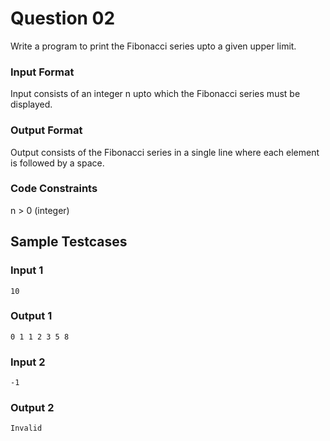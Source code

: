# Question 02

Write a program to print the Fibonacci series upto a given 
upper limit.

### Input Format

Input consists of an integer n upto which the Fibonacci series must be 
displayed.

### Output Format

Output consists of the Fibonacci series in a single line where each element 
is followed by a space.

### Code Constraints

n > 0 (integer)

## Sample Testcases

### Input 1

```
10
```

### Output 1

```
0 1 1 2 3 5 8 
```

### Input 2

```
-1
```

### Output 2

```
Invalid
```
